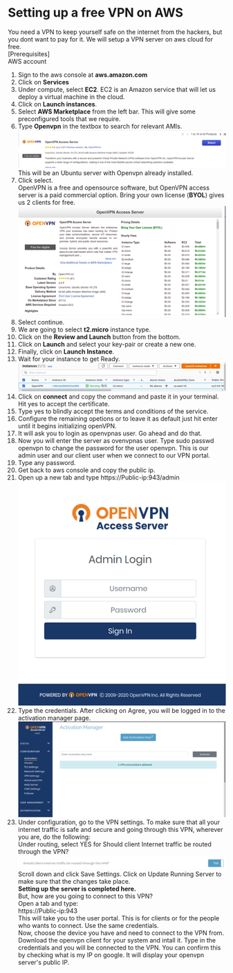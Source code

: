 # Setting up a free VPN on AWS  
You need a VPN to keep yourself safe on the internet from the hackers, but you dont want to pay for it. We will setup a VPN server on aws cloud for free.  
[Prerequisites]  
AWS account  
  
1. Sign to the aws console at **aws.amazon.com**  
2. Click on **Services**  
3. Under compute, select **EC2**. EC2 is an Amazon service that will let us deploy a virtual machine in the cloud.  
4. Click on **Launch instances**.  
5. Select **AWS Marketplace** from the left bar. This will give some preconfigured tools that we require.
6. Type **Openvpn** in the textbox to search for relevant AMIs.  
![Openvpn_ami](https://github.com/vidushi-bansal/Setup-VPN-AWS/blob/main/openvpn_ami.png)  
This will be an Ubuntu server with Openvpn already installed.  
7. Click select.  
OpenVPN is a free and opensource software, but OpenVPN access server is a paid commercial option. Bring your own license (**BYOL**) gives us 2 clients for free.  
![BYOL](https://github.com/vidushi-bansal/Setup-VPN-AWS/blob/main/BYOL.png)    
8. Select continue.  
9. We are going to select **t2.micro** instance type.  
10. Click on the **Review and Launch** button from the bottom.  
11. Click on **Launch** and select your key-pair or create a new one.  
12. Finally, click on **Launch Instance**.  
13. Wait for your instance to get Ready.  
![Instance](https://github.com/vidushi-bansal/Setup-VPN-AWS/blob/main/Instance.png)  
14. Click on **connect** and copy the command and paste it in your terminal. Hit yes to accept the certificate.
15. Type yes to blindly accept the terms and conditions of the service.   
16. Configure the remaining opetions or to leave it as default just hit enter until it begins initializing openVPN.  
17. It will ask you to login as openvpnas user. Go ahead and do that.  
18. Now you will enter the server as ovenvpnas user. Type sudo passwd openvpn to change the password for the user openvpn. This is our admin user and our client user when we connect to our VPN portal.  
19. Type any password.  
20. Get back to aws console and copy the public ip.  
21. Open up a new tab and type https://Public-ip:943/admin  
![Openvpn_server](https://github.com/vidushi-bansal/Setup-VPN-AWS/blob/main/openvpn_server.png)  
22. Type the credentials. After clicking on Agree, you will be logged in to the activation manager page. 
![Activation_manager](https://github.com/vidushi-bansal/Setup-VPN-AWS/blob/main/activation_manager.png)  
23. Under configuration, go to the VPN settings. To make sure that all your internet traffic is safe and secure and going through this VPN, wherever you are, do the following:  
Under routing, select YES for Should client Internet traffic be routed through the VPN?  
![do_this](https://github.com/vidushi-bansal/Setup-VPN-AWS/blob/main/do_this.png)  
Scroll down and click Save Settings. Click on Update Running Server to make sure that the changes take place.  
**Setting up the server is completed here.**  
But, how are you going to connect to this VPN?  
Open a tab and type:   
https://Public-ip:943  
This will take you to the user portal. This is for clients or for the people who wants to connect. Use the same credentials.  
Now, choose the device you have and need to connect to the VPN from.  
Download the openvpn client for your system and intall it. Type in the credentials and you will be connected to the VPN. You can confirm this by checking what is my IP on google. It will display your openvpn server's public IP.  